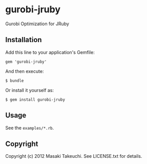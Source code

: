 gurobi-jruby
============

Gurobi Optimization for JRuby


Installation
------------

Add this line to your application's Gemfile:

    gem 'gurobi-jruby'

And then execute:

    $ bundle

Or install it yourself as:

    $ gem install gurobi-jruby


Usage
-----

See the `examples/*.rb`.


Copyright
---------

Copyright (c) 2012 Masaki Takeuchi. See LICENSE.txt for details.
